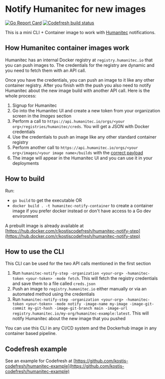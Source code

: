 # Notify Humanitec for new images



[![Go Report Card](https://goreportcard.com/badge/github.com/kostis-codefresh/humanitec-notify-step)](https://goreportcard.com/report/github.com/kostis-codefresh/humanitec-notify-step)
[![Codefresh build status]( https://g.codefresh.io/api/badges/pipeline/kostis-codefresh/humanitec%2Fplugin?type=cf-1&key=eyJhbGciOiJIUzI1NiJ9.NWIwZmYzYmE1ODAzMWUwMDAxYjJlOGUw.dFYNhKzaLSj6l3LoOWe0DlGiuY0McdrmrgHWtWNC9WE)]( https://g.codefresh.io/pipelines/edit/new/builds?id=6034da536a06496e41292c33&pipeline=plugin&projects=humanitec&projectId=5fa4344ce0a5be9001c62a8f)

This is a mini CLI + Container image to work with [Humanitec](https://humanitec.com/) notifications.

## How Humanitec container images work

Humanitec has an internal Docker registry at `registry.humanitec.io` that you can push images to. The credentials for the registry are dynamic
and you need to fetch them with an API call.

Once you have the credentials, you can push an image to it like any other container registry. After you finish with the push
you also need to notify Humanitec about the new image build with another API call. Here is the whole process:

1. Signup for Humanitec
1. Go into the Humanitec UI and create a new token from your organization screen in the *Images* section
1. Perform a call to `https://api.humanitec.io/orgs/<your org>/registries/humanitec/creds`. You will get a JSON with Docker credentials
1. Use the credentials to push an image like any other standard container registry
1. Perform another call to `https://api.humanitec.io/orgs/<your org>/images/<your image name>/builds` with the [correct payload](https://api-docs.humanitec.com/#tag/Image/paths/~1orgs~1{orgId}~1images~1{imageId}~1builds/post)
1. The image will appear in the Humanitec UI and you can use it in your deployments

## How to build

Run:

 *  `go build` to get the executable OR
 *  `docker build . -t humanitec-notify-container` to create a container image if you prefer docker instead or don't have access to a Go dev environment

A prebuilt image is already available at [https://hub.docker.com/r/kostiscodefresh/humanitec-notify-step](https://hub.docker.com/r/kostiscodefresh/humanitec-notify-step)

## How to use the CLI

This CLI can be used for the two API calls mentioned in the first section

1. Run `humanitec-notify-step -organization <your-org> -humanitec-token <your-token> -mode fetch`. This will fetch the registry credentials and save them to a file called `creds.json`
1. Push an image to `registry.humanitec.io` either manually or via an automated method using the credentials
1. Run `humanitec-notify-step -organization <your-org> -humanitec-token <your-token> -mode notify -image-name my-image -image-git-commit my-git-hash -image-git-branch main -image-url registry.humanitec.io/my-org/humanitec-example:latest`.  This will notify Humanitec about the new image that you pushed

You can use this CLI in any CI/CD system and the Dockerhub image in any container based pipeline.

## Codefresh example

See an example for Codefresh at [https://github.com/kostis-codefresh/humanitec-example](https://github.com/kostis-codefresh/humanitec-example)
